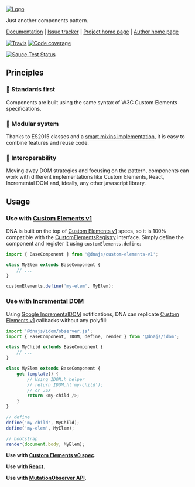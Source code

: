 [![Logo](https://cdn.rawgit.com/Chialab/dna/logo.svg)](http://dna.chialab.io)

Just another components pattern.

[Documentation](http://dna.chialab.io/docs) | [Issue tracker](https://github.com/Chialab/dna/issues) | [Project home page](http://dna.chialab.io) | [Author home page](http://www.chialab.com)

[![Travis](https://img.shields.io/travis/Chialab/dna.svg?maxAge=2592000)](https://travis-ci.org/Chialab/dna)
[![Code coverage](https://codecov.io/gh/Chialab/dna/graph/badge.svg)](https://codecov.io/gh/Chialab/dna)

[![Sauce Test Status](https://saucelabs.com/browser-matrix/chialab-sl-012.svg)](https://saucelabs.com/u/chialab-sl-012)

## Principles

### 🚀 Standards first
Components are built using the same syntax of W3C Custom Elements specifications.

### 🍔 Modular system
Thanks to ES2015 classes and a [smart mixins implementation](https://github.com/justinfagnani/mixwith.js), it is easy to combine features and reuse code.

### 🍻 Interoperability
Moving away DOM strategies and focusing on the pattern, components can work with different implementations like Custom Elements, React, Incremental DOM and, ideally, any other javascript library.

## Usage

### Use with [Custom Elements v1](./packages/dna-custom-elements-v1/)

DNA is built on the top of [Custom Elements v1](https://www.w3.org/TR/custom-elements/) specs, so it is 100% compatible with the [CustomElementsRegistry](https://www.w3.org/TR/custom-elements/#custom-elements-api) interface. Simply define the component and register it using `customElements.define`:
```js
import { BaseComponent } from '@dnajs/custom-elements-v1';

class MyElem extends BaseComponent {
    // ...
}

customElements.define('my-elem', MyElem);
```

### Use with [Incremental DOM](./packages/dna-idom/)

Using [Google IncrementalDOM](https://github.com/google/incremental-dom) notifications, DNA can replicate [Custom Elements v1](https://www.w3.org/TR/custom-elements/) callbacks without any polyfill:

```js
import '@dnajs/idom/observer.js';
import { BaseComponent, IDOM, define, render } from '@dnajs/idom';

class MyChild extends BaseComponent {
    // ...
}

class MyElem extends BaseComponent {
    get template() {
        // Using IDOM.h helper
        // return IDOM.h('my-child');
        // or JSX
        return <my-child />;
    }
}

// define
define('my-child', MyChild);
define('my-elem', MyElem);

// bootstrap
render(document.body, MyElem);
```

**Use with [Custom Elements v0 spec](./packages/dna-custom-elements-v0/).**

**Use with [React](./packages/dna-react/).**

**Use with [MutationObserver API](./packages/dna-mutation/).**
